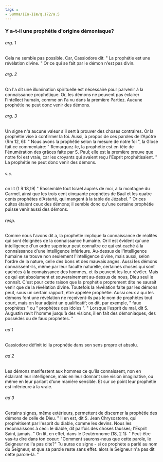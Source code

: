 ```yaml
---
tags : 
- Summa/IIa-IIæ/q.172/a.5
---
```


### Y a-t-il une prophétie d'origine démoniaque?

###### arg. 1
Cela ne semble pas possible. Car, Cassiodore dit: " La prophétie est une révélation divine. " Or ce qui se fait par le démon n'est pas divin. 

###### arg. 2
On l'a dit une illumination spirituelle est nécessaire pour parvenir à la connaissance prophétique. Or, les démons ne peuvent pas éclairer l'intellect humain, comme on l'a vu dans la première Partiez. Aucune prophétie ne peut donc venir des démons. 

###### arg. 3
Un signe n'a aucune valeur s'il sert à prouver des choses contraires. Or la prophétie vise à confirmer la foi. Aussi, à propos de ces paroles de l'Apôtre (Rm 12, 6): " Nous avons la prophétie selon la mesure de notre foi ", la Glose fait ce commentaire: " Remarquez-le, la prophétie est en tête de l'énumération des grâces faite par S. Paul; elle est la première preuve que notre foi est vraie, car les croyants qui avaient reçu l'Esprit prophétisaient. " La prophétie ne peut donc venir des démons. 

###### s.c.
on lit (1 R 18,19) " Rassemble tout Israël auprès de moi, à la montagne du Carmel, ainsi que les trois cent cinquante prophètes de Baal et les quatre cents prophètes d'Astarté, qui mangent à la table de Jézabel. " Or ces cultes étaient ceux des démons; il semble donc qu'une certaine prophétie puisse venir aussi des démons. 

###### resp.
Comme nous l'avons dit a, la prophétie implique la connaissance de réalités qui sont éloignées de la connaissance humaine. Or il est évident qu'une intelligence d'un ordre supérieur peut connaître ce qui est caché à la connaissance d'une intelligence inférieure. Au-dessus de l'intelligence humaine se trouve non seulement l'intelligence divine, mais aussi, selon l'ordre de la nature, celle des bons et des mauvais anges. Aussi les démons connaissent-ils, même par leur faculté naturelle, certaines choses qui sont cachées à la connaissance des hommes, et ils peuvent les leur révéler. Mais ce qui est absolument et souverainement au-dessus de nous, Dieu seul le connaît. C'est pour cette raison que la prophétie proprement dite ne saurait venir que de la révélation divine. Toutefois la révélation faite par les démons peut, sous un certain rapport, être appelée prophétie. Aussi ceux à qui les démons font une révélation ne reçoivent-ils pas le nom de prophètes tout court, mais on leur adjoint un qualificatif; on dit, par exemple, " faux prophètes " ou " prophètes des idoles ". " Lorsque l'esprit du mal, dit S. Augustin ravit l'homme jusqu'à des visions, il en fait des démoniaques, des possédés ou de faux prophètes. " 

###### ad 1
Cassiodore définit ici la prophétie dans son sens propre et absolu. 

###### ad 2
Les démons manifestent aux hommes ce qu'ils connaissent, non en éclairant leur intelligence, mais en leur donnant une vision imaginative, ou même en leur parlant d'une manière sensible. Et sur ce point leur prophétie est inférieure à la vraie. 

###### ad 3
Certains signes, même extérieurs, permettent de discerner la prophétie des démons de celle de Dieu. " Il en est, dit S. Jean Chrysostome, qui prophétisent par l'esprit du diable, comme les devins. Nous les reconnaissons à ceci: le diable, dit parfois des choses fausses; l'Esprit Saint, jamais. " On lit, en effet, dans le Deutéronome (18, 2 1): " Peut-être vas-tu dire dans ton coeur: "Comment saurons-nous que cette parole, le Seigneur ne l'a pas dite?" Tu auras ce signe - si ce prophète a parlé au nom du Seigneur, et que sa parole reste sans effet. alors le Seigneur n'a pas dit cette parole-là. " 

